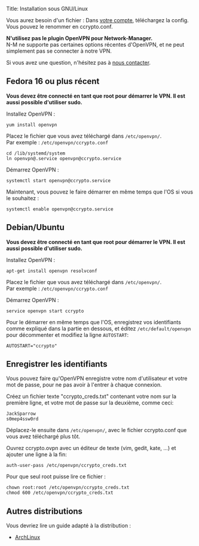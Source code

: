 Title: Installation sous GNU/Linux

Vous aurez besoin d'un fichier : Dans [votre compte](/account/), téléchargez
la config. Vous pouvez le renommer en ccrypto.conf.

**N'utilisez pas le plugin OpenVPN pour Network-Manager.**  
N-M ne supporte pas certaines options récentes d'OpenVPN, et ne peut simplement
pas se connecter à notre VPN.

Si vous avez une question, n'hésitez pas à [nous contacter](/page/support).


Fedora 16 ou plus récent
------------------------
**Vous devez être connecté en tant que root pour démarrer le VPN.
Il est aussi possible d'utiliser sudo.**  

Installez OpenVPN :

    yum install openvpn

Placez le fichier que vous avez téléchargé dans `/etc/openvpn/`.  
Par exemple : `/etc/openvpn/ccrypto.conf`

    cd /lib/systemd/system
    ln openvpn@.service openvpn@ccrypto.service

Démarrez OpenVPN :

    systemctl start openvpn@ccrypto.service

Maintenant, vous pouvez le faire démarrer en même temps que l'OS
si vous le souhaitez :

    systemctl enable openvpn@ccrypto.service


Debian/Ubuntu
-------------
**Vous devez être connecté en tant que root pour démarrer le VPN.
Il est aussi possible d'utiliser sudo.**  

Installez OpenVPN :

    apt-get install openvpn resolvconf

Placez le fichier que vous avez téléchargé dans `/etc/openvpn/`.  
Par exemple : `/etc/openvpn/ccrypto.conf`

Démarrez OpenVPN :

    service openvpn start ccrypto

Pour le démarrer en même temps que l'OS, enregistrez vos identifiants comme
expliqué dans la partie en dessous, et éditez `/etc/default/openvpn` pour
décommenter et modifiez la ligne `AUTOSTART`:

    AUTOSTART="ccrypto"


Enregistrer les identifiants
----------------------------
Vous pouvez faire qu'OpenVPN enregistre votre nom d'utilisateur et votre mot de
passe, pour ne pas avoir à l'entrer à chaque connexion.

Créez un fichier texte "ccrypto_creds.txt" contenant votre nom sur la
première ligne, et votre mot de passe sur la deuxième, comme ceci:

    JackSparrow
    s0mep4ssw0rd

Déplacez-le ensuite dans `/etc/openvpn/`, avec le fichier
ccrypto.conf que vous avez téléchargé plus tôt.

Ouvrez ccrypto.ovpn avec un éditeur de texte (vim, gedit, kate, ...)
et ajouter une ligne à la fin:

    auth-user-pass /etc/openvpn/ccrypto_creds.txt

Pour que seul root puisse lire ce fichier :

    chown root:root /etc/openvpn/ccrypto_creds.txt
    chmod 600 /etc/openvpn/ccrypto_creds.txt

Autres distributions
--------------------

Vous devriez lire un guide adapté à la distribution :

* <a href="https://wiki.archlinux.org/index.php/OpenVPN">ArchLinux</a>

